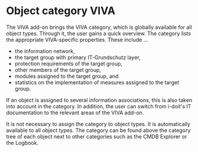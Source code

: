 # Object category VIVA

The VIVA add-on brings the VIVA category, which is globally available for all object types. Through it, the user gains a quick overview. The category lists the appropriate VIVA-specific properties. These include ...

*   the information network,
*   the target group with primary IT-Grundschutz layer,
*   protection requirements of the target group,
*   other members of the target group,
*   modules assigned to the target group, and
*   statistics on the implementation of measures assigned to the target group.

If an object is assigned to several information associations, this is also taken into account in the category. In addition, the user can switch from i-doit's IT documentation to the relevant areas of the VIVA add-on.

It is not necessary to assign the category to object types. It is automatically available to all object types. The category can be found above the category tree of each object next to other categories such as the CMDB Explorer or the Logbook.